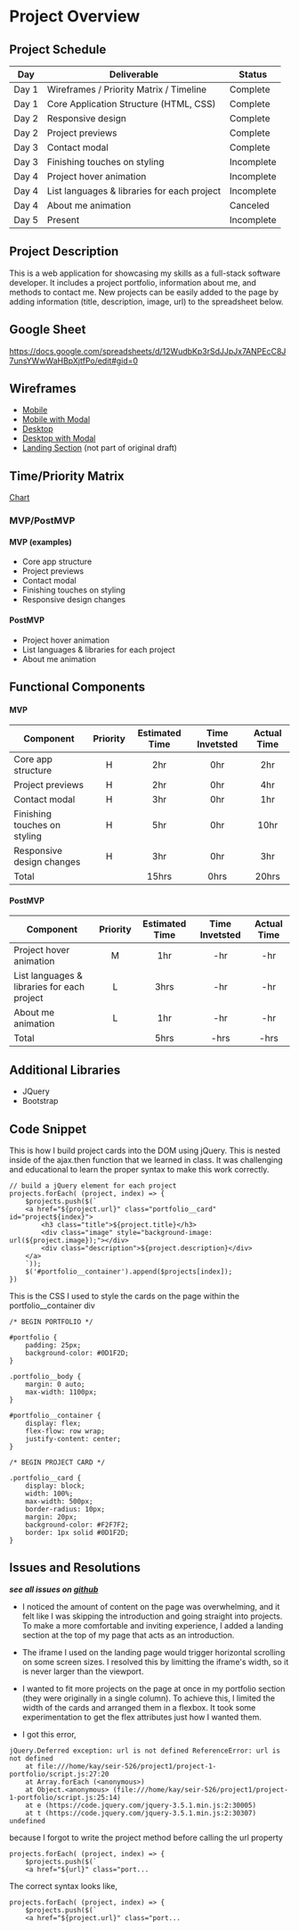 # Project Overview

## Project Schedule

|  Day | Deliverable | Status
|---|---| ---|
|Day 1| Wireframes / Priority Matrix / Timeline | Complete
|Day 1| Core Application Structure (HTML, CSS) | Complete
|Day 2| Responsive design | Complete
|Day 2| Project previews | Complete
|Day 3| Contact modal | Complete
|Day 3| Finishing touches on styling | Incomplete
|Day 4| Project hover animation | Incomplete
|Day 4| List languages & libraries for each project | Incomplete
|Day 4| About me animation | Canceled
|Day 5| Present | Incomplete

## Project Description

This is a web application for showcasing my skills as a full-stack software developer. It includes a project portfolio, information about me, and methods to contact me. New projects can be easily added to the page by adding information (title, description, image, url) to the spreadsheet below.

## Google Sheet

https://docs.google.com/spreadsheets/d/12WudbKp3rSdJJpJx7ANPEcC8J7unsYWwWaHBpXjtfPo/edit#gid=0

## Wireframes

- [Mobile](images/wireframe_mobile.jpg)
- [Mobile with Modal](images/wireframe_mobile_modal.jpg)
- [Desktop](images/wireframe_desktop.jpg)
- [Desktop with Modal](images/wireframe_desktop_modal.jpg)
- [Landing Section](images/wireframe_landing_section.jpg) (not part of original draft)

## Time/Priority Matrix 

[Chart](images/time_priority_matrix.jpg)

### MVP/PostMVP

#### MVP (examples)

- Core app structure
- Project previews 
- Contact modal
- Finishing touches on styling
- Responsive design changes

#### PostMVP 

- Project hover animation
- List languages & libraries for each project
- About me animation

## Functional Components

#### MVP
| Component | Priority | Estimated Time | Time Invetsted | Actual Time |
| --- | :---: |  :---: | :---: | :---: |
| Core app structure | H | 2hr | 0hr | 2hr|
| Project previews | H | 2hr | 0hr | 4hr|
| Contact modal | H | 3hr | 0hr | 1hr |
| Finishing touches on styling | H | 5hr | 0hr | 10hr|
| Responsive design changes | H | 3hr | 0hr | 3hr|
| Total |  | 15hrs| 0hrs | 20hrs |

#### PostMVP
| Component | Priority | Estimated Time | Time Invetsted | Actual Time |
| --- | :---: |  :---: | :---: | :---: |
| Project hover animation | M | 1hr | -hr | -hr|
| List languages & libraries for each project | L | 3hrs| -hr | -hr |
| About me animation | L | 1hr | -hr | -hr|
| Total |  | 5hrs| -hrs | -hrs |

## Additional Libraries
- JQuery
- Bootstrap

## Code Snippet
 

This is how I build project cards into the DOM using jQuery. This is nested inside of the ajax.then function that we learned in class. It was challenging and educational to learn the proper syntax to make this work correctly.
```
// build a jQuery element for each project
projects.forEach( (project, index) => {
	$projects.push($(`
	<a href="${project.url}" class="portfolio__card" id="project${index}">
		<h3 class="title">${project.title}</h3>
		<div class="image" style="background-image: url(${project.image});"></div>
		<div class="description">${project.description}</div>
	</a>
	`));
	$('#portfolio__container').append($projects[index]);
})
```
This is the CSS I used to style the cards on the page within the portfolio__container div
```
/* BEGIN PORTFOLIO */

#portfolio {
    padding: 25px;
    background-color: #0D1F2D;
}

.portfolio__body {
    margin: 0 auto;
    max-width: 1100px;
}

#portfolio__container {
    display: flex;
    flex-flow: row wrap;
    justify-content: center;
}

/* BEGIN PROJECT CARD */

.portfolio__card {
    display: block;
    width: 100%;
    max-width: 500px;
    border-radius: 10px;
    margin: 20px;
    background-color: #F2F7F2;
    border: 1px solid #0D1F2D;
}
```


## Issues and Resolutions
***see all issues on [github](https://github.com/mxkay/portfolio/issues)***

* I noticed the amount of content on the page was overwhelming, and it felt like I was skipping the introduction and going straight into projects. To make a more comfortable and inviting experience, I added a landing section at the top of my page that acts as an introduction.

* The iframe I used on the landing page would trigger horizontal scrolling on some screen sizes. I resolved this by limitting the iframe's width, so it is never larger than the viewport.

* I wanted to fit more projects on the page at once in my portfolio section (they were originally in a single column). To achieve this, I limited the width of the cards and arranged them in a flexbox. It took some experimentation to get the flex attributes just how I wanted them.

* I got this error,
```
jQuery.Deferred exception: url is not defined ReferenceError: url is not defined
    at file:///home/kay/seir-526/project1/project-1-portfolio/script.js:27:20
    at Array.forEach (<anonymous>)
    at Object.<anonymous> (file:///home/kay/seir-526/project1/project-1-portfolio/script.js:25:14)
    at e (https://code.jquery.com/jquery-3.5.1.min.js:2:30005)
    at t (https://code.jquery.com/jquery-3.5.1.min.js:2:30307) undefined
```

because I forgot to write the project method before calling the url property

```// build a jQuery element for each project
projects.forEach( (project, index) => {
	$projects.push($(`
	<a href="${url}" class="port...
```

The correct syntax looks like,

```// build a jQuery element for each project
projects.forEach( (project, index) => {
	$projects.push($(`
	<a href="${project.url}" class="port...
```
